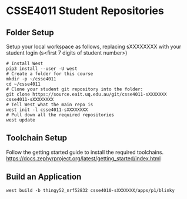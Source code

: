 # CSSE4011 Student Repositories

## Folder Setup

Setup your local workspace as follows, replacing sXXXXXXXX with your student login (s<first 7 digits of student number>)
```
# Install West
pip3 install --user -U west
# Create a folder for this course
mkdir -p ~/csse4011
cd ~/csse4011
# Clone your student git repository into the folder:
git clone https://source.eait.uq.edu.au/git/csse4011-sXXXXXXX csse4011-sXXXXXXXX
# Tell West what the main repo is
west init -l csse4011-sXXXXXXXX
# Pull down all the required repositories
west update
```

## Toolchain Setup

Follow the getting started guide to install the required toolchains.
https://docs.zephyrproject.org/latest/getting_started/index.html


## Build an Application

```
west build -b thingy52_nrf52832 csse4010-sXXXXXXX/apps/p1/blinky
```
